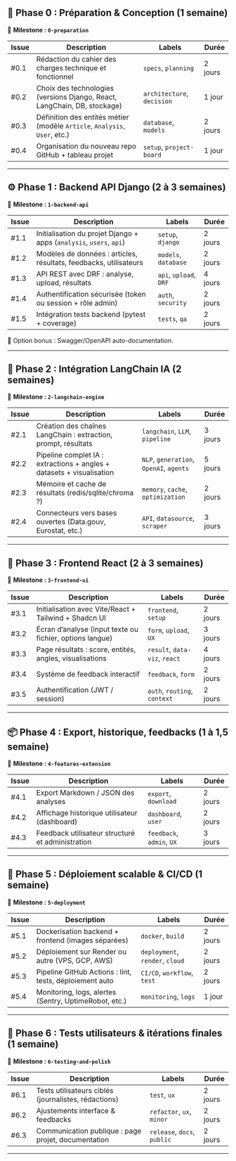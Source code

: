 ## 📅 Phase 0 : Préparation & Conception (1 semaine)

🔹 **Milestone : `0-preparation`**

| Issue | Description                                                                | Labels                     | Durée   |
| ----- | -------------------------------------------------------------------------- | -------------------------- | ------- |
| #0.1  | Rédaction du cahier des charges technique et fonctionnel                   | `specs`, `planning`        | 2 jours |
| #0.2  | Choix des technologies (versions Django, React, LangChain, DB, stockage)   | `architecture`, `decision` | 1 jour  |
| #0.3  | Définition des entités métier (modèle `Article`, `Analysis`, `User`, etc.) | `database`, `models`       | 2 jours |
| #0.4  | Organisation du nouveau repo GitHub + tableau projet                       | `setup`, `project-board`   | 1 jour  |

---

## ⚙️ Phase 1 : Backend API Django (2 à 3 semaines)

🔹 **Milestone : `1-backend-api`**

| Issue | Description                                                         | Labels                 | Durée   |
| ----- | ------------------------------------------------------------------- | ---------------------- | ------- |
| #1.1  | Initialisation du projet Django + apps (`analysis`, `users`, `api`) | `setup`, `django`      | 2 jours |
| #1.2  | Modèles de données : articles, résultats, feedbacks, utilisateurs   | `models`, `database`   | 2 jours |
| #1.3  | API REST avec DRF : analyse, upload, résultats                      | `api`, `upload`, `DRF` | 4 jours |
| #1.4  | Authentification sécurisée (token ou session + rôle admin)          | `auth`, `security`     | 2 jours |
| #1.5  | Intégration tests backend (pytest + coverage)                       | `tests`, `qa`          | 2 jours |

🔸 Option bonus : Swagger/OpenAPI auto-documentation.

---

## 🧠 Phase 2 : Intégration LangChain IA (2 semaines)

🔹 **Milestone : `2-langchain-engine`**

| Issue | Description                                                           | Labels                                  | Durée   |
| ----- | --------------------------------------------------------------------- | --------------------------------------- | ------- |
| #2.1  | Création des chaînes LangChain : extraction, prompt, résultats        | `langchain`, `LLM`, `pipeline`          | 3 jours |
| #2.2  | Pipeline complet IA : extractions + angles + datasets + visualisation | `NLP`, `generation`, `OpenAI`, `agents` | 5 jours |
| #2.3  | Mémoire et cache de résultats (redis/sqlite/chroma ?)                 | `memory`, `cache`, `optimization`       | 2 jours |
| #2.4  | Connecteurs vers bases ouvertes (Data.gouv, Eurostat, etc.)           | `API`, `datasource`, `scraper`          | 3 jours |

---

## 🎨 Phase 3 : Frontend React (2 à 3 semaines)

🔹 **Milestone : `3-frontend-ui`**

| Issue | Description                                              | Labels                        | Durée   |
| ----- | -------------------------------------------------------- | ----------------------------- | ------- |
| #3.1  | Initialisation avec Vite/React + Tailwind + Shadcn UI    | `frontend`, `setup`           | 2 jours |
| #3.2  | Écran d’analyse (input texte ou fichier, options langue) | `form`, `upload`, `UX`        | 3 jours |
| #3.3  | Page résultats : score, entités, angles, visualisations  | `result`, `data-viz`, `react` | 4 jours |
| #3.4  | Système de feedback interactif                           | `feedback`, `form`            | 2 jours |
| #3.5  | Authentification (JWT / session)                         | `auth`, `routing`, `context`  | 2 jours |

---

## 📦 Phase 4 : Export, historique, feedbacks (1 à 1,5 semaine)

🔹 **Milestone : `4-features-extension`**

| Issue | Description                                      | Labels                    | Durée   |
| ----- | ------------------------------------------------ | ------------------------- | ------- |
| #4.1  | Export Markdown / JSON des analyses              | `export`, `download`      | 2 jours |
| #4.2  | Affichage historique utilisateur (dashboard)     | `dashboard`, `user`       | 2 jours |
| #4.3  | Feedback utilisateur structuré et administration | `feedback`, `admin`, `UX` | 3 jours |

---

## 🚀 Phase 5 : Déploiement scalable & CI/CD (1 semaine)

🔹 **Milestone : `5-deployment`**

| Issue | Description                                             | Labels                          | Durée   |
| ----- | ------------------------------------------------------- | ------------------------------- | ------- |
| #5.1  | Dockerisation backend + frontend (images séparées)      | `docker`, `build`               | 2 jours |
| #5.2  | Déploiement sur Render ou autre (VPS, GCP, AWS)         | `deployment`, `render`, `cloud` | 2 jours |
| #5.3  | Pipeline GitHub Actions : lint, tests, déploiement auto | `CI/CD`, `workflow`, `test`     | 2 jours |
| #5.4  | Monitoring, logs, alertes (Sentry, UptimeRobot, etc.)   | `monitoring`, `logs`            | 1 jour  |

---

## 🧪 Phase 6 : Tests utilisateurs & itérations finales (1 semaine)

🔹 **Milestone : `6-testing-and-polish`**

| Issue | Description                                          | Labels                      | Durée   |
| ----- | ---------------------------------------------------- | --------------------------- | ------- |
| #6.1  | Tests utilisateurs ciblés (journalistes, rédactions) | `test`, `ux`                | 2 jours |
| #6.2  | Ajustements interface & feedbacks                    | `refactor`, `ux`, `minor`   | 2 jours |
| #6.3  | Communication publique : page projet, documentation  | `release`, `docs`, `public` | 2 jours |

---
